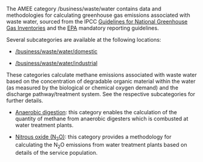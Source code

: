 The AMEE category /business/waste/water contains data and methodologies
for calculating greenhouse gas emissions associated with waste water,
sourced from the IPCC [Guidelines for National Greenhouse Gas
Inventories](http://www.ipcc-nggip.iges.or.jp/public/2006gl/pdf/5_Volume5/V5_6_Ch6_Wastewater.pdf)
and the
[EPA](http://www.epa.gov/climatechange/emissions/archived/downloads/tsd/TSD%20wastewater_020409.pdf)
mandatory reporting guidelines.

Several subcategories are available at the following locations:

  - [/business/waste/water/domestic](Domestic_waste_water)

<!-- end list -->

  - [/business/waste/water/industrial](Industrial_waste_water)

These categories calculate methane emissions associated with waste water
based on the concentration of degradable organic material within the
water (as measured by the biological or chemical oxygen demand) and the
discharge pathway/treatment system. See the respective subcategories for
further details.

  - [Anaerobic digestion](Waste_water_treatment_anaerobic_digestion):
    this category enables the calculation of the quantity of methane
    from anaerobic digesters which is combusted at water treatment
    plants.

<!-- end list -->

  - [Nitrous oxide (N<sub>2</sub>O)](Waste_water_treatment_N2O): this category
    provides a methodology for calculating the N<sub>2</sub>O emissions from
    water treatment plants based on details of the service population.
